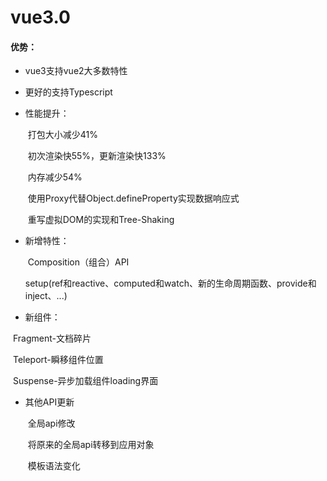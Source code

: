 # vue3.0

#### 优势：

* vue3支持vue2大多数特性

* 更好的支持Typescript

* 性能提升：

  ​		打包大小减少41%

  ​		初次渲染快55%，更新渲染快133%

  ​		内存减少54%

  ​		使用Proxy代替Object.defineProperty实现数据响应式

  ​		重写虚拟DOM的实现和Tree-Shaking

* 新增特性：

  ​		Composition（组合）API

  ​		setup(ref和reactive、computed和watch、新的生命周期函数、provide和inject、...)

* 新组件：

​				Fragment-文档碎片

​				Teleport-瞬移组件位置

​				Suspense-异步加载组件loading界面

* 其他API更新

  ​		全局api修改

  ​		将原来的全局api转移到应用对象

  ​		模板语法变化



